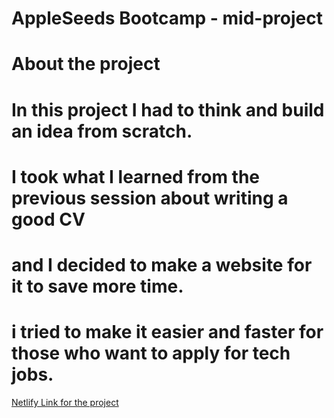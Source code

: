 # AppleSeeds Bootcamp - mid-project 

# About the project
# In this project I had to think and build an idea from scratch.
# I took what I learned from the previous session about writing a good CV
# and I decided to make a website for it to save more time.
# i tried to make it easier and faster for those who want to apply for tech jobs.




[Netlify Link for the project](https://resume-cv-builder.netlify.app/)
